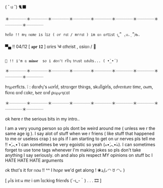 ( ˘ ᥙ ˘) 🐈‍⬛

＊┈┈┈┈＊┈┈┈┈＊┈┈┈┈＊┈┈┈┈＊┈┈┈┈＊┈┈┈┈＊┈┈┈┈＊┈┈┈┈＊┈┈┈┈

    һᥱᥣᥣ᥆ !! mᥡ ᥒᥲmᥱ іs ᥣіz ( ᥆r rᥲ𝗍 / mrrᥲ𝗍 ) іm ᥲᥒ ᥲr𝗍іs𝗍 𐔌՞ ܸ.ᥙ.ܸ ՞𐦯ᑲ.
    
▀▄ !! 04/12 [ 𝐚𝐩𝐫 𝟏𝟐 ] ᥲrіᥱs ༄ ᥲ𝗍һᥱіs𝗍 , ᥲsіᥲᥒ / 🦇

    🦴 !! і'm ᥲ 𝐦𝐢𝐧𝐨𝐫  s᥆ і ძ᥆ᥒ'𝗍 rᥣᥣᥡ 𝗍rᥙs𝗍 ᥲძᥙᥣ𝗍s... ( •̀_•́ )
    
＊┈┈┈┈＊┈┈┈┈＊┈┈┈┈＊┈┈┈┈＊┈┈┈┈＊┈┈┈┈＊┈┈┈┈＊┈┈┈┈＊┈┈┈┈
        
һᥡ⍴ᥱr𝖿іᥴ𝗍s. ❕ : ძᥲᥒძᥡ's ᥕ᥆rᥣძ, s𝗍rᥲᥒgᥱr 𝗍һіᥒgs, skᥙᥣᥣgіrᥣs, ᥲძ᥎ᥱᥒ𝗍ᥙrᥱ 𝗍іmᥱ, ᥆ᥕm, 𝖿і᥆ᥒᥲ ᥲᥒძ ᥴᥲkᥱ, ᑲᥱᥱ ᥲᥒძ ⍴ᥙ⍴⍴ᥡᥴᥲ𝗍
    
＊┈┈┈┈＊┈┈┈┈＊┈┈┈┈＊┈┈┈┈＊┈┈┈┈＊┈┈┈┈＊┈┈┈┈＊┈┈┈┈＊┈┈┈┈

ok here r the serious bits in my intro.. 

I am a very young person so pls dont be weird around me ( unless we r the same age ig ). I say alot of stuff when we r friens ( like stuff that happened to me or useless crap ) so pls if I am starting to get on ur nerves pls tell me !! •́︿•̀ I can sometimes be very egoistic so yeah (๑•́︿•̀๑). I can sometimes forget to use tone tags whenever I'm making jokes so pls don't take anything I say seriously. oh and also pls respect MY opinions on stuff bc I HATE HATE HATE arguments

᥆k 𝗍һᥲ𝗍's і𝗍 𝖿᥆r ᥒ᥆ᥕ !! ^^ I һ᥆⍴ᥱ we'd get along ! ❀‎ܓ(｡◠ ꇴ ◠｡ )

[ ⍴ᥣs іᥒ𝗍 ᥕ mᥱ і ᥲm ᥣᥲᥴkіᥒg 𝖿rіᥱᥒძs (´-ι_-｀) . . . 🎞 ]

